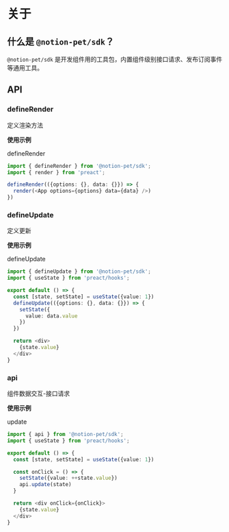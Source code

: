 # 关于

## 什么是 `@notion-pet/sdk`？

`@notion-pet/sdk` 是开发组件用的工具包，内置组件级别接口请求、发布订阅事件等通用工具。

## API

### defineRender

定义渲染方法

**使用示例**

defineRender

```ts
import { defineRender } from '@notion-pet/sdk';
import { render } from 'preact';

defineRender(({options: {}, data: {}}) => {
  render(<App options={options} data={data} />)
})
```

### defineUpdate

定义更新

**使用示例**

defineUpdate

```ts
import { defineUpdate } from '@notion-pet/sdk';
import { useState } from 'preact/hooks';

export default () => {
  const [state, setState] = useState({value: 1})
  defineUpdate(({options: {}, data: {}}) => {
    setState({
      value: data.value
    })
  })

  return <div>
    {state.value}
  </div>
}
```

### api

组件数据交互-接口请求

**使用示例**

update

```ts
import { api } from '@notion-pet/sdk';
import { useState } from 'preact/hooks';

export default () => {
  const [state, setState] = useState({value: 1})

  const onClick = () => {
    setState({value: ++state.value})
    api.update(state)
  }

  return <div onClick={onClick}>
    {state.value}
  </div>
}
```
